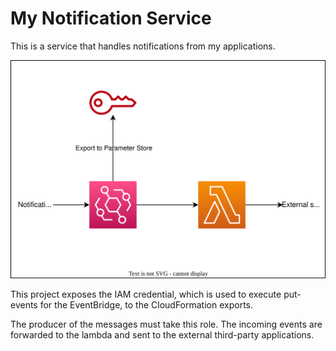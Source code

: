 # My Notification Service

This is a service that handles notifications from my applications.

![overview](./img/aws-service-overview.drawio.svg)

This project exposes the IAM credential, which is used to execute put-events for the EventBridge, to the CloudFormation exports.

The producer of the messages must take this role.
The incoming events are forwarded to the lambda and sent to the external third-party applications.